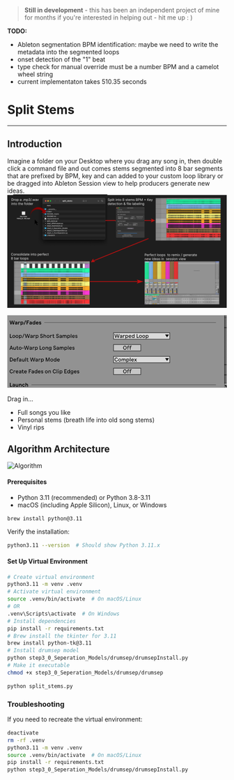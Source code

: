 > **Still in development**  - this has been an independent project of mine for months if you're interested in helping out - hit me up : )

<b>TODO:</b> 
- Ableton segmentation BPM identification: maybe we need to write the metadata into the segmented loops 
- onset detection of the "1" beat
- type check for manual override must be a number BPM and a camelot wheel string 
- current implementaton takes 510.35 seconds


# Split Stems
---

## Introduction
Imagine a folder on your Desktop where you drag any song in, then double click a command file and out comes stems segmented into 8 bar segments that are prefixed by BPM, key and can added to your custom loop library or be dragged into Ableton Session view to help producers generate new ideas.
![Summary](./README_Assets/algorithm-summary.png)


![Ableton](./README_Assets/ableton-settings.png)



Drag in...
- Full songs you like
- Personal stems (breath life into old song stems)
- Vinyl rips


## Algorithm Architecture
![Algorithm](./README_Assets/algorithm-diagram-small.png)


#### Prerequisites
- Python 3.11 (recommended) or Python 3.8-3.11
- macOS (including Apple Silicon), Linux, or Windows

```bash
brew install python@3.11
```

Verify the installation:
```bash
python3.11 --version  # Should show Python 3.11.x
```

#### Set Up Virtual Environment
```bash
# Create virtual environment
python3.11 -m venv .venv
# Activate virtual environment
source .venv/bin/activate  # On macOS/Linux
# OR
.venv\Scripts\activate  # On Windows
# Install dependencies
pip install -r requirements.txt
# Brew install the tkinter for 3.11
brew install python-tk@3.11
# Install drumsep model
python step3_0_Seperation_Models/drumsep/drumsepInstall.py
# Make it executable
chmod +x step3_0_Seperation_Models/drumsep/drumsep

```

```bash
python split_stems.py
```

### Troubleshooting
If you need to recreate the virtual environment:
```bash
deactivate
rm -rf .venv
python3.11 -m venv .venv
source .venv/bin/activate  # On macOS/Linux
pip install -r requirements.txt
python step3_0_Seperation_Models/drumsep/drumsepInstall.py
```

